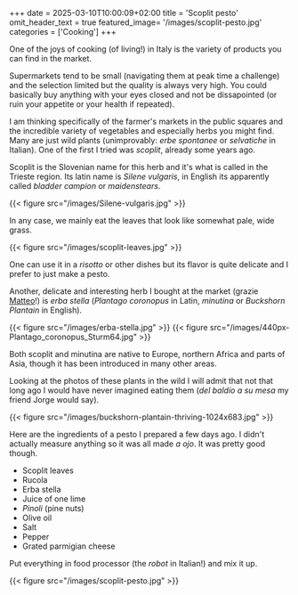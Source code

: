 +++
date = 2025-03-10T10:00:09+02:00
title = 'Scoplit pesto'
omit_header_text = true
featured_image= '/images/scoplit-pesto.jpg'
categories = ['Cooking']
+++

One of the joys of cooking (of living!) in Italy is the variety of
products you can find in the market.

Supermarkets tend to be small (navigating them at peak time a
challenge) and the selection limited but the quality is always very
high. You could basically buy anything with your eyes closed and not
be dissapointed (or ruin your appetite or your health if repeated).

I am thinking specifically of the farmer's markets in the public
squares and the incredible variety of vegetables and especially herbs
you might find. Many are just wild plants (unimprovably: *erbe
spontanee* or *selvatiche* in Italian). One of the first I tried was
*scoplit*, already some years ago.

Scoplit is the Slovenian name for this herb and it's what is called in the
Trieste region. Its latin name is *Silene vulgaris*, in English its apparently called
*bladder campion* or *maidenstears*.

{{< figure src="/images/Silene-vulgaris.jpg" >}}

In any case, we mainly eat the leaves that look like somewhat pale,
wide grass.

{{< figure src="/images/scoplit-leaves.jpg" >}}

One can use it in a *risotto* or other dishes but its flavor is quite
delicate and I prefer to just make a pesto.

Another, delicate and interesting herb I bought at the market
(grazie [Matteo](https://www.ortofelicebio.com/)!)
is *erba
stella* (*Plantago coronopus* in Latin, *minutina* or *Buckshorn
Plantain* in English).

{{< figure src="/images/erba-stella.jpg" >}}
{{< figure src="/images/440px-Plantago_coronopus_Sturm64.jpg" >}}

Both scoplit and minutina are native to Europe, northern Africa and
parts of Asia, though it has been introduced in many other areas.

Looking at the photos of these plants in the wild I will admit that
not that long ago I would have never imagined eating them (*del baldío
a su mesa* my friend Jorge would say).

{{< figure src="/images/buckshorn-plantain-thriving-1024x683.jpg" >}}


Here are the ingredients of a pesto I prepared a few days ago. I didn't actually
measure anything so it was all made *a ojo*. It was pretty good
though.

- Scoplit leaves
- Rucola
- Erba stella
- Juice of one lime
- *Pinoli* (pine nuts)
- Olive oil
- Salt
- Pepper
- Grated parmigian cheese

Put everything in food processor (the *robot* in Italian!) and mix it
up.

{{< figure src="/images/scoplit-pesto.jpg" >}}

